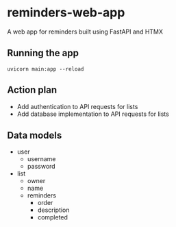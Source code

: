 # reminders-web-app

A web app for reminders built using FastAPI and HTMX


## Running the app

```
uvicorn main:app --reload
```


## Action plan

* Add authentication to API requests for lists
* Add database implementation to API requests for lists


## Data models

* user
  * username
  * password
* list
  * owner
  * name
  * reminders
    * order
    * description
    * completed